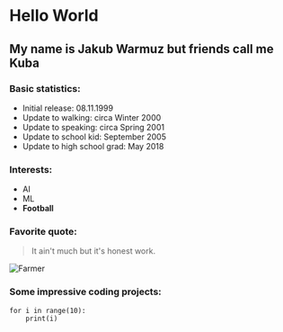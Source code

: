# Hello World

## My name is Jakub Warmuz but friends call me Kuba 

### Basic statistics:
- Initial release: 08.11.1999
- Update to walking: circa Winter 2000
- Update to speaking: circa Spring 2001
- Update to school kid: September 2005
- Update to high school grad: May 2018

### Interests:
- AI
- ML
- **Football**


### Favorite quote:

> It ain't much
> but it's honest work.

![Farmer](https://i.redd.it/3j18n0a6amr51.png)

### Some impressive coding projects:
```buildoutcfg
for i in range(10):
    print(i)
```